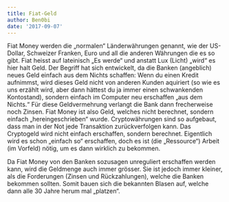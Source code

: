 ```yaml
---
title: Fiat-Geld
author: Ben0bi
date: '2017-09-07'
---
```

Fiat Money werden die „normalen“ Länderwährungen genannt, wie der US-Dollar, Schweizer Franken, Euro und all die anderen Währungen die es so gibt. Fiat heisst auf lateinisch „Es werde“ und anstatt Lux (Licht) „wird“ es hier halt Geld. Der Begriff hat sich entwickelt, da die Banken (angeblich) neues Geld einfach aus dem Nichts schaffen: Wenn du einen Kredit aufnimmst, wird dieses Geld nicht von anderen Kunden aquiriert (so wie es uns erzählt wird, aber dann hättest du ja immer einen schwankenden Kontostand), sondern einfach im Computer neu erschaffen „aus dem Nichts.“ Für diese Geldvermehrung verlangt die Bank dann frecherweise noch Zinsen. Fiat Money ist also Geld, welches nicht berechnet, sondern einfach „hereingeschrieben“ wurde. Cryptowährungen sind so aufgebaut, dass man in der Not jede Transaktion zurückverfolgen kann. Das Cryptogeld wird nicht einfach erschaffen, sondern berechnet. Eigentlich wird es schon „einfach so“ erschaffen, doch es ist (die „Ressource“) Arbeit (im Vorfeld) nötig, um es dann wirklich zu bekommen.

Da Fiat Money von den Banken sozusagen unreguliert erschaffen werden kann, wird die Geldmenge auch immer grösser. Sie ist jedoch immer kleiner, als die Forderungen (Zinsen und Rückzahlungen), welche die Banken bekommen sollten. Somit bauen sich die bekannten Blasen auf, welche dann alle 30 Jahre herum mal „platzen“.
